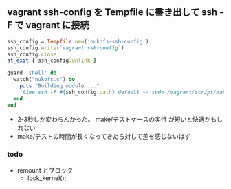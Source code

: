 
## vagrant ssh-config を Tempfile に書き出して ssh -F で vagrant に接続

```ruby
ssh_config = Tempfile.new('nukofs-ssh-config')
ssh_config.write(`vagrant ssh-config`)
ssh_config.close
at_exit { ssh_config.unlink } 

guard 'shell' do 
  watch("nukofs.c") do
    puts "Building module ..."
    `time ssh -F #{ssh_config.path} default -- sudo /vagrant/script/make-and-make-test.sh`
  end 
end
```

 * 2-3秒しか変わらんかった。 make/テストケースの実行 が短いと快適かもしれない
 * make/テストの時間が長くなってきたら対して差を感じないはず

### todo

 * remount とブロック
   * lock_kernel();
 